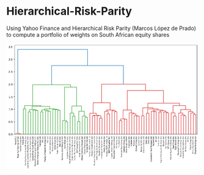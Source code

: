 # Hierarchical-Risk-Parity
Using Yahoo Finance and Hierarchical Risk Parity (Marcos López de Prado) to compute a portfolio of weights on South African equity shares

![alt text](https://github.com/neil-za-991/Hierarchical-Risk-Parity/blob/main/cluster_dendogram.png?raw=true)
